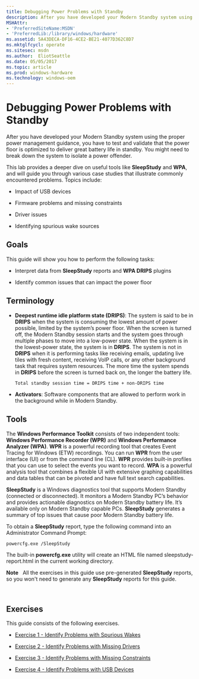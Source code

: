 ```yaml
---
title: Debugging Power Problems with Standby
description: After you have developed your Modern Standby system using the proper power management guidance, you have to test and validate that the power floor is optimized to deliver great battery life in standby.
MSHAttr:
- 'PreferredSiteName:MSDN'
- 'PreferredLib:/library/windows/hardware'
ms.assetid: 5A43DECA-DF16-4CE2-BE21-4077D362C8D7
ms.mktglfcycl: operate
ms.sitesec: msdn
ms.author:  EliotSeattle
ms.date: 05/05/2017
ms.topic: article
ms.prod: windows-hardware
ms.technology: windows-oem
---
```


# Debugging Power Problems with Standby


After you have developed your Modern Standby system using the proper power management guidance, you have to test and validate that the power floor is optimized to deliver great battery life in standby. You might need to break down the system to isolate a power offender.

This lab provides a deeper dive on useful tools like **SleepStudy** and **WPA**, and will guide you through various case studies that illustrate commonly encountered problems. Topics include:

-   Impact of USB devices

-   Firmware problems and missing constraints

-   Driver issues

-   Identifying spurious wake sources

## Goals


This guide will show you how to perform the following tasks:

-   Interpret data from **SleepStudy** reports and **WPA DRIPS** plugins

-   Identify common issues that can impact the power floor

## Terminology


-   **Deepest runtime idle platform state (DRIPS)**: The system is said to be in **DRIPS** when the system is consuming the lowest amount of power possible, limited by the system’s power floor. When the screen is turned off, the Modern Standby session starts and the system goes through multiple phases to move into a low-power state. When the system is in the lowest-power state, the system is in **DRIPS**. The system is not in **DRIPS** when it is performing tasks like receiving emails, updating live tiles with fresh content, receiving VoIP calls, or any other background task that requires system resources. The more time the system spends in **DRIPS** before the screen is turned back on, the longer the battery life.

    ```
    Total standby session time = DRIPS time + non-DRIPS time
    ```

-   **Activators**: Software components that are allowed to perform work in the background while in Modern Standby.

## Tools


The **Windows Performance Toolkit** consists of two independent tools: **Windows Performance Recorder (WPR)** and **Windows Performance Analyzer (WPA)**. **WPR** is a powerful recording tool that creates Event Tracing for Windows (ETW) recordings. You can run **WPR** from the user interface (UI) or from the command line (CL). **WPR** provides built-in profiles that you can use to select the events you want to record. **WPA** is a powerful analysis tool that combines a flexible UI with extensive graphing capabilities and data tables that can be pivoted and have full text search capabilities.

**SleepStudy** is a Windows diagnostics tool that supports Modern Standby (connected or disconnected). It monitors a Modern Standby PC’s behavior and provides actionable diagnostics on Modern Standby battery life. It’s available only on Modern Standby capable PCs. **SleepStudy** generates a summary of top issues that cause poor Modern Standby battery life.

To obtain a **SleepStudy** report, type the following command into an Administrator Command Prompt:

```
powercfg.exe /SleepStudy
```

The built-in **powercfg.exe** utility will create an HTML file named sleepstudy-report.html in the current working directory.

**Note**  
All the exercises in this guide use pre-generated **SleepStudy** reports, so you won't need to generate any **SleepStudy** reports for this guide.

 

## Exercises


This guide consists of the following exercises.

-   [Exercise 1 - Identify Problems with Spurious Wakes](debugging-problems-with-standby-exercise-1.md)

-   [Exercise 2 - Identify Problems with Missing Drivers](debugging-problems-with-standby-exercise-2.md)

-   [Exercise 3 - Identify Problems with Missing Constraints](debugging-problems-with-standby-exercise-3.md)

-   [Exercise 4 - Identify Problems with USB Devices](debugging-problems-with-standby-exercise-4.md)

 

 






